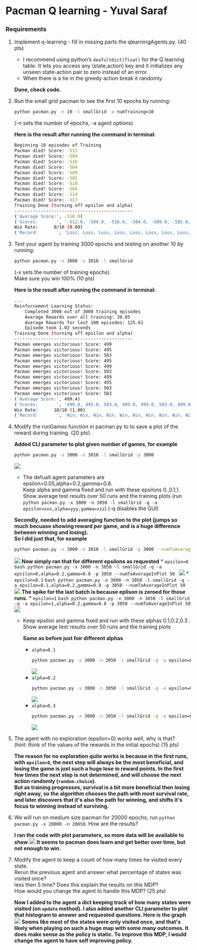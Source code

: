 # Pacman Q learning - Yuval Saraf
### Requirements
1. Implement q-learning - fill in missing parts the qlearningAgents.py. (40
pts)
    * I recommend using python’s `deafultdict(float)` for the Q learning table. It lets you access any (state,action) key and it initializes any unseen state-action pair to zero instead of an error.
    * When there is a tie in the greedy action break it randomly.

    **Done, check code.**
2. Run the small grid pacman to see the first 10 epochs by running:  
    ```bash
    python pacman.py -n 10 -l smallGrid -a numTraining=10
    ```
    (-n sets the number of epochs, -a agent options)

    **Here is the result after running the command in terminal:**  
    ```bash
    Beginning 10 episodes of Training
    Pacman died! Score: -512
    Pacman died! Score: -509
    Pacman died! Score: -516
    Pacman died! Score: -504
    Pacman died! Score: -509
    Pacman died! Score: -505
    Pacman died! Score: -510
    Pacman died! Score: -504
    Pacman died! Score: -514
    Pacman died! Score: -517
    Training Done (turning off epsilon and alpha)
    ---------------------------------------------
    ('Average Score:', -510.0)
    ('Scores:       ', '-512.0, -509.0, -516.0, -504.0, -509.0, -505.0, -510.0, -504.0, -514.0, -517.0')
    Win Rate:      0/10 (0.00)
    ('Record:       ', 'Loss, Loss, Loss, Loss, Loss, Loss, Loss, Loss, Loss, Loss')
    ```
3.
    Test your agent by training 3000 epochs and testing on another 10 by running:
    ```bash
    python pacman.py -x 3000 -n 3010 -l smallGrid
    ```
    (-x sets the number of training epochs).  
    Make sure you win 100% (10 pts)


    **Here is the result after running the command in terminal:**  
    ```bash
    ...
    Reinforcement Learning Status:
        Completed 3000 out of 3000 training episodes
        Average Rewards over all training: 30.05
        Average Rewards for last 100 episodes: 125.61
        Episode took 1.02 seconds
    Training Done (turning off epsilon and alpha)
    ---------------------------------------------
    Pacman emerges victorious! Score: 499
    Pacman emerges victorious! Score: 495
    Pacman emerges victorious! Score: 503
    Pacman emerges victorious! Score: 495
    Pacman emerges victorious! Score: 499
    Pacman emerges victorious! Score: 503
    Pacman emerges victorious! Score: 499
    Pacman emerges victorious! Score: 495
    Pacman emerges victorious! Score: 503
    Pacman emerges victorious! Score: 503
    ('Average Score:', 499.4)
    ('Scores:       ', '499.0, 495.0, 503.0, 495.0, 499.0, 503.0, 499.0, 495.0, 503.0, 503.0')
    Win Rate:      10/10 (1.00)
    ('Record:       ', 'Win, Win, Win, Win, Win, Win, Win, Win, Win, Win')
    ```
4. Modify the runGames function in pacman.py to to save a plot of the reward during training. (20 pts).  
    
    **Added CLI parameter to plot given number of games, for example**
    ```bash
    python pacman.py -x 3000 -n 3010 -l smallGrid -p 3000
    ```
    ![](images/2020-11-16-16-06-51.png)
    * The defualt agent parameters are epsilon=0.05,alpha=0.2,gamma=0.8.  
    Keep alpha and gamma fixed and run with these epsilons 0.,0.1,1.  
    Show average test results over 50 runs and the training plots (run `python pacman.py -x 3000 -n 3050 -l smallGrid -q -a epsilon=xxx,alpha=yyy,gamma=zzz`) (-q disables the GUI)

    **Secondly, needed to add averaging function to the plot (jumps so much becuase showing reward per game, and is a huge difference between winning and losing).  
    So I did just that, for example**
    ```bash
    python pacman.py -x 3000 -n 3010 -l smallGrid -p 3000 --numToAverageInPlot 50
    ```
    ![](images/2020-11-16-16-21-03.png)
    **Now simply ran that for different epsilons as requested**
        * `epsilon=0`  
            ```bash
            python pacman.py -x 3000 -n 3050 -l smallGrid -q -a epsilon=0,alpha=0.2,gamma=0.8 -p 3050 --numToAverageInPlot 50
            ```
            ![](images/2020-11-16-18-15-23.png)
        * `epsilon=0.1`
            ```bash
            python pacman.py -x 3000 -n 3050 -l smallGrid -q -a epsilon=0.1,alpha=0.2,gamma=0.8 -p 3050 --numToAverageInPlot 50
            ```
            ![](images/2020-11-16-18-17-22.png)
            **The spike for the last batch is because eplison is zeroed for those runs.**
        * `epsilon=1`
            ```bash
            python pacman.py -x 3000 -n 3050 -l smallGrid -q -a epsilon=1,alpha=0.2,gamma=0.8 -p 3050 --numToAverageInPlot 50
            ```
            ![](images/2020-11-16-18-18-10.png)
    * Keep epsilon and gamma fixed and run with these alphas 0.1,0.2,0.3 .  
    Show average test results over 50 runs and the training plots

        **Same as before just foir different alphas**
        * `alpha=0.1`
            ```bash
            python pacman.py -x 3000 -n 3050 -l smallGrid -q -a epsilon=0.05,alpha=0.1,gamma=0.8 -p 3050 --numToAverageInPlot 50
            ```
            ![](images/2020-11-16-18-23-50.png)
        * `alpha=0.2`
            ```bash
            python pacman.py -x 3000 -n 3050 -l smallGrid -q -a epsilon=0.05,alpha=0.2,gamma=0.8 -p 3050 --numToAverageInPlot 50
            ```
            ![](images/2020-11-16-18-17-22.png)
        * `alpha=0.3`
            ```bash
            python pacman.py -x 3000 -n 3050 -l smallGrid -q -a epsilon=0.05,alpha=0.3,gamma=0.8 -p 3050 --numToAverageInPlot 50
            ```
            ![](images/2020-11-16-18-24-59.png)
5. The agent with no exploration (epsilon=0) works well, why is that?  
    (hint: think of the values of the rewards in the initial epochs) (15 pts)

    **The reason for no exploration quite works is because in the first runs, with `epsilon=0`, the next step will always be the most beneficial, and losing the game is just such a huge lose in reward points.  In the first few times the next step is not determined, and will choose the next action randomly (`random.choice`).  
    But as training progresses, survival is a bit more beneficial then losing right away, so the algorithm chooses the path with most survival rate, and later discovers that it's also the path for winning, and shifts it's focus to winning instead of surviving.**

6. We will run on medium size pacman for 20000 epochs, run `python pacman.py -x 20000 -n 20050`. How are the results?

    **I ran the code with plot parameters, so more data will be available to show**
    ![](images/2020-11-17-18-38-21.png)
    **It seems to pacman does learn and get better over time, but not enough to win.**

7. Modify the agent to keep a count of how many times he visited every state.  
    Rerun the previous agent and answer what percentage of states was visited once?  
    less then 5 time? Does this explain the results on this MDP?  
    How would you change the agent to handle this MDP? (25 pts)

    **Now I added to the agent a dict keeping track of how many states were visited (on `update` method).
    I also added another CLI parameter to plot that histogram to answer and requested questions.
    Here is the graph**
    ![](images/2020-11-17-18-50-36.png)
    **Seems like most of the states were only visited once, and that's likely when playing on such a huge map with some many outcomes.
    It does make sense as the policy is static.
    To improve this MDP, I would change the agent to have self improving policy.**
